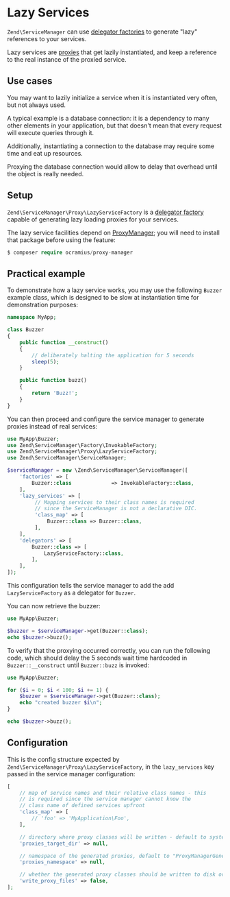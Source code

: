 # Lazy Services

`Zend\ServiceManager` can use [delegator factories](delegators.md) to generate
"lazy" references to your services.

Lazy services are [proxies](http://en.wikipedia.org/wiki/Proxypattern) that
get lazily instantiated, and keep a reference to the real instance of
the proxied service.

## Use cases

You may want to lazily initialize a service when it is instantiated very often,
but not always used.

A typical example is a database connection: it is a dependency to many other
elements in your application, but that doesn't mean that every request will
execute queries through it.

Additionally, instantiating a connection to the database may require some time
and eat up resources.

Proxying the database connection would allow to delay that overhead until the
object is really needed.

## Setup

`Zend\ServiceManager\Proxy\LazyServiceFactory` is a [delegator factory](delegators.md)
capable of generating lazy loading proxies for your services.

The lazy service facilities depend on [ProxyManager](https://github.com/Ocramius/ProxyManager);
you will need to install that package before using the feature:

```php
$ composer require ocramius/proxy-manager
```

## Practical example

To demonstrate how a lazy service works, you may use the following `Buzzer`
example class, which is designed to be slow at instantiation time for
demonstration purposes:

```php
namespace MyApp;

class Buzzer
{
    public function __construct()
    {
        // deliberately halting the application for 5 seconds
        sleep(5);
    }

    public function buzz()
    {
        return 'Buzz!';
    }
}
```

You can then proceed and configure the service manager to generate proxies
instead of real services:

```php
use MyApp\Buzzer;
use Zend\ServiceManager\Factory\InvokableFactory;
use Zend\ServiceManager\Proxy\LazyServiceFactory;
use Zend\ServiceManager\ServiceManager;

$serviceManager = new \Zend\ServiceManager\ServiceManager([
    'factories' => [
        Buzzer::class             => InvokableFactory::class,
    ],
    'lazy_services' => [
         // Mapping services to their class names is required
         // since the ServiceManager is not a declarative DIC.
         'class_map' => [
             Buzzer::class => Buzzer::class,
         ],
    ],
    'delegators' => [
        Buzzer::class => [
            LazyServiceFactory::class,
        ],
    ],
]);
```

This configuration tells the service manager to add the add
`LazyServiceFactory` as a delegator for `Buzzer`.

You can now retrieve the buzzer:

```php
use MyApp\Buzzer;

$buzzer = $serviceManager->get(Buzzer::class);
echo $buzzer->buzz();
```

To verify that the proxying occurred correctly, you can run the following code,
which should delay the 5 seconds wait time hardcoded in `Buzzer::__construct`
until `Buzzer::buzz` is invoked:

```php
use MyApp\Buzzer;

for ($i = 0; $i < 100; $i += 1) {
    $buzzer = $serviceManager->get(Buzzer::class);
    echo "created buzzer $i\n";
}

echo $buzzer->buzz();
```

## Configuration

This is the config structure expected by `Zend\ServiceManager\Proxy\LazyServiceFactory`,
in the `lazy_services` key passed in the service manager configuration:

```php
[
    // map of service names and their relative class names - this
    // is required since the service manager cannot know the
    // class name of defined services upfront
    'class_map' => [
        // 'foo' => 'MyApplication\Foo',
    ],

    // directory where proxy classes will be written - default to system_get_tmp_dir()
    'proxies_target_dir' => null,

    // namespace of the generated proxies, default to "ProxyManagerGeneratedProxy"
    'proxies_namespace' => null,

    // whether the generated proxy classes should be written to disk or generated on-the-fly
    'write_proxy_files' => false,
];
```
